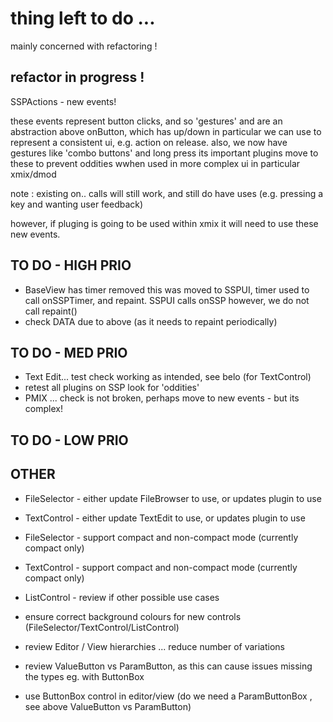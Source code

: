 # thing left to do ...
mainly concerned with refactoring ! 



## refactor in progress !

SSPActions - new events! 

these events represent button clicks, and so 'gestures' and are an abstraction above onButton, which has up/down 
in particular we can use to represent a consistent ui, e.g. action on release.
also, we now have gestures like 'combo buttons' and long press
its important plugins move to these to prevent oddities wwhen used in more complex ui in particular xmix/dmod 

note : existing on.. calls will still work, and still do have uses
(e.g. pressing a key and wanting user feedback)

however, if pluging is going to be used within xmix it will need to use these new events.




TO DO  - HIGH PRIO
------------------
- BaseView has timer removed 
this was moved to SSPUI, timer used to call onSSPTimer, and repaint.
SSPUI calls onSSP however, we do not call repaint()
- check DATA due to above (as it needs to repaint periodically)


TO DO  - MED PRIO
------------------
- Text Edit... test check working as intended, see belo (for TextControl)
- retest all plugins on SSP look for 'oddities'
- PMIX ... check is not broken, perhaps move to new events - but its complex! 



TO DO  - LOW PRIO
------------------



OTHER
------------------
- FileSelector - either update FileBrowser to use, or updates plugin to use
- TextControl - either update TextEdit to use, or updates plugin to use
- FileSelector - support compact and non-compact mode (currently compact only)
- TextControl - support compact and non-compact mode (currently compact only)
- ListControl - review if other possible use cases
- ensure correct background colours for new controls (FileSelector/TextControl/ListControl)

- review Editor / View hierarchies ... reduce number of variations

- review ValueButton vs ParamButton, as this can cause issues missing the types eg. with ButtonBox
- use ButtonBox control in editor/view (do we need a ParamButtonBox , see above ValueButton vs ParamButton)
